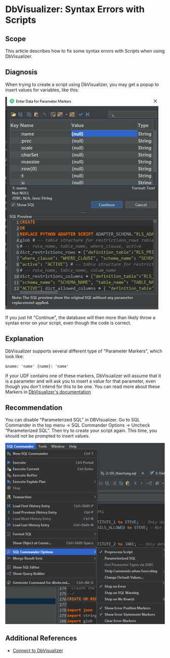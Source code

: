 # DbVisualizer: Syntax Errors with Scripts 
## Scope

This article describes how to fix some syntax errors with Scripts when using DbVisualizer.

## Diagnosis

When trying to create a script using DbVisualizer, you may get a popup to insert values for variables, like this:

![](images/exa-Nico_0-1616087203219.png)

If you just hit "Continue", the database will then more than likely throw a syntax error on your script, even though the code is correct. 

## Explanation

DbVisualizer supports several different type of "Parameter Markers", which look like:

```markup
&name: 'name' {name}: 'name'
```
If your UDF contains one of these markers, DbVisualizer will assume that it is a parameter and will ask you to insert a value for that parameter, even though you don't intend for this to be one. You can read more about these Markers in [DbVisualizer's documentation](http://confluence.dbvis.com/display/UG100/Parameterized+SQL+-+Variables+and+Parameter+Markers)

## Recommendation

You can disable "Parameterized SQL" in DBVIsualizer. Go to SQL Commander in the top menu -> SQL Commander Options -> Uncheck “Parameterized SQL”. Then try to create your script again. This time, you should not be prompted to insert values.

![](images/exa-Nico_1-1616087565512.png)

## Additional References

* [Connect to DbVisualizer](https://docs.exasol.com/connect_exasol/sql_clients/db_visualizer.htm)
